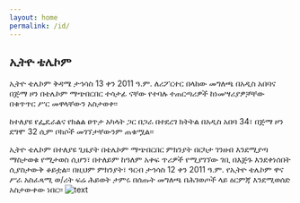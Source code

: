 ```yaml
---
layout: home
permalink: /id/ 
---
```


## ኢትዮ ቴሌኮም

ኢትዮ ቴሌኮም ቅዳሜ ታኅሳስ 13 ቀን 2011 ዓ.ም. ለሪፖርተር በላከው መግለጫ በአዲስ አበባና በጅማ ዞን በቴሌኮም ማጭበርበር ተሳታፊ ናቸው የተባሉ ተጠርጣሪዎች ከነመሣሪያዎቻቸው በቁጥጥር ሥር መዋላቸውን አስታወቀ፡፡

ከተለያዩ የፌዴራልና የክልል ፀጥታ አካላት ጋር በጋራ በተደረገ ክትትል በአዲስ አበባ 34፣ በጅማ ዞን ደግሞ 32 ሲም ቦክሶች መገኘታቸውንም ጠቁሟል፡፡

ኢትዮ ቴሌኮም በተለያዩ ጊዜያት በቴሌኮም ማጭበርበር ምክንያት በርካታ ገንዘብ እንደሚያጣ ማስታወቁ የሚታወስ ሲሆን፣ በተለይም ከዓለም አቀፍ ጥሪዎች የሚያገኘው ገቢ በእጅጉ እንደቀነሰበት ሲያስታውቅ ቆይቷል፡፡ በዚህም ምክንያት፣ ዓርብ ታኅሳስ 12 ቀን 2011 ዓ.ም. የኢትዮ ቴሌኮም ዋና ሥራ አስፈጻሚ ወ/ሪት ፍሬ ሕይወት ታምሩ በሰጡት መግለጫ በሕገወጦች ላይ ዕርምጃ እንደሚወሰድ አስታውቀው ነበር፡፡
![text](https://ucarecdn.com/493dfe67-ab24-4fc1-a131-66ccc2a3a0ed/ "Health Care")





